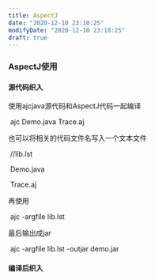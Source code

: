```yaml
---
title: AspectJ
date: "2020-12-10 23:10:25"
modifyDate: "2020-12-10 23:10:25"
draft: true
---
```

### AspectJ使用



#### 源代码织入

使用ajcjava源代码和AspectJ代码一起编译



​    ajc Demo.java  Trace.aj



也可以将相关的代码文件名写入一个文本文件



​    //lib.lst

​    Demo.java

​    Trace.aj

再使用



​    ajc -argfile lib.lst



最后输出成jar



​    ajc -argfile lib.lst -outjar demo.jar



#### 编译后织入
